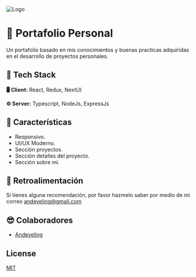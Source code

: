 
![Logo](https://res.cloudinary.com/dg84upfsp/image/upload/v1664204302/PORTFOLIO/Screenshot_1_os9txz.jpg)


# 💼 Portafolio Personal

Un portafolio basado en mis conocimientos y buenas practicas adquiridas en el desarrollo de proyectos personales. 



## 🌌 Tech Stack

**🖥 Client:** React, Redux, NextUI

**⚙️ Server:** Typescript, NodeJs, ExpressJs



## 📝 Características

- Responsivo.
- UI/UX Moderno.
- Sección proyectos.
- Sección detalles del proyecto.
- Sección sobre mí.



## 💌 Retroalimentación

Si tienes alguna recomendación, por favor hazmelo saber por medio de mi correo
andeveling@gmail.com



## 😎 Colaboradores

- [Andeveling](https://www.github.com/andeveling)



## License

[MIT](https://choosealicense.com/licenses/mit/)


